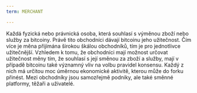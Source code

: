 ```yaml
---
term: MERCHANT

---
```

Každá fyzická nebo právnická osoba, která souhlasí s výměnou zboží nebo služby za bitcoiny. Právě tito obchodníci dávají bitcoinu jeho užitečnost. Čím více je měna přijímána širokou škálou obchodníků, tím je pro jednotlivce užitečnější. Vzhledem k tomu, že obchodníci mají možnost určovat užitečnost měny tím, že souhlasí s její směnou za zboží a služby, mají v případě bitcoinu také významný vliv na volbu pravidel konsensu. Každý z nich má určitou moc úměrnou ekonomické aktivitě, kterou může do forku přinést. Mezi obchodníky jsou samozřejmě podniky, ale také směnné platformy, těžaři a uživatelé.
